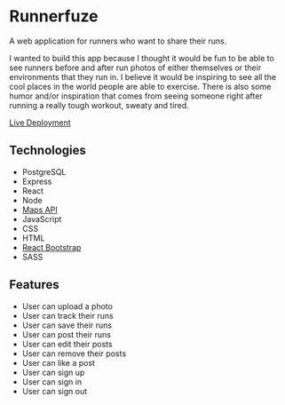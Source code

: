 # Runnerfuze

A web application for runners who want to share their runs.

I wanted to build this app because I thought it would be fun to be able to see runners before and after run photos of either themselves or their environments that they run in. I believe it would be inspiring to see all the cool places in the world people are able to exercise. There is also some humor and/or inspiration that comes from seeing someone right after running a really tough workout, sweaty and tired.

[Live Deployment](https://runnerfuze.jacobhusband.com/)

## Technologies

- PostgreSQL
- Express
- React
- Node
- [Maps API](https://developers.google.com/maps)
- JavaScript
- CSS
- HTML
- [React Bootstrap](https://react-bootstrap.github.io/)
- SASS

## Features

- User can upload a photo
- User can track their runs
- User can save their runs
- User can post their runs
- User can edit their posts
- User can remove their posts
- User can like a post
- User can sign up
- User can sign in
- User can sign out
